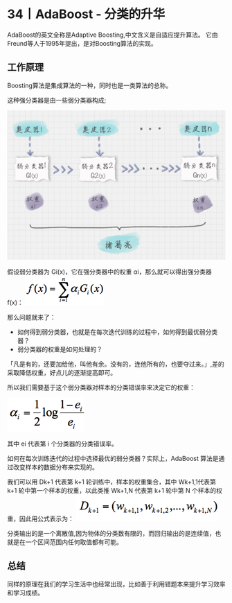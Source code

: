 # 34丨AdaBoost - 分类的升华

AdaBoost的英文全称是Adaptive Boosting,中文含义是自适应提升算法。
它由Freund等人于1995年提出，是对Boosting算法的实现。

## 工作原理
Boosting算法是集成算法的一种，同时也是一类算法的总称。

这种强分类器是由一些弱分类器构成;

![avatar](./../images/adaBooost.png)

假设弱分类器为 Gi​(x)，它在强分类器中的权重 αi​，那么就可以得出强分类器 f(x)：
![avatar](./../images/adaBoost01.png)

那么问题就来了：
-   如何得到弱分类器，也就是在每次迭代训练的过程中，如何得到最优弱分类器？
-   弱分类器的权重是如何处理的？

「凡是有的，还要加给他，叫他有余。没有的，连他所有的，也要夺过来。」,差的采取降低权重，好点儿的逐渐提高即可。

所以我们需要基于这个弱分类器对样本的分类错误率来决定它的权重：

![avatar](./../images/adaBoost02.png)

其中 ei​ 代表第 i 个分类器的分类错误率。

如何在每次训练迭代的过程中选择最优的弱分类器？实际上，AdaBoost 算法是通过改变样本的数据分布来实现的。

我们可以用 Dk+1​ 代表第 k+1 轮训练中，样本的权重集合，其中 Wk+1,1​ 代表第 k+1 轮中第一个样本的权重，以此类推 Wk+1,N​ 代表第 k+1 轮中第 N 个样本的权重，因此用公式表示为：
![avatar](./../images/adaBoost03.png)

分类输出的是一个离散值,因为物体的分类数有限的，而回归输出的是连续值，也就是在一个区间范围内任何取值都有可能。

## 总结
同样的原理在我们的学习生活中也经常出现，比如善于利用错题本来提升学习效率和学习成绩。

